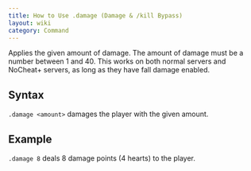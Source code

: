 ```yaml
---
title: How to Use .damage (Damage & /kill Bypass)
layout: wiki
category: Command
---
```

Applies the given amount of damage. The amount of damage must be a number between 1 and 40. This works on both normal servers and NoCheat+ servers, as long as they have fall damage enabled.

## Syntax
`.damage <amount>` damages the player with the given amount.

## Example
`.damage 8` deals 8 damage points (4 hearts) to the player.
